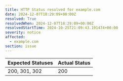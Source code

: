 ```yaml
---
title: HTTP Status resolved for example.com
date: 2024-12-07T18:29:09+00:00Z
resolved: True
resolvedWhen: 2024-12-07T18:29:09+00:00Z
resolvedStartTime: 2024-10-25T21:09:43.191474+00:00
severity: notice
affected:
  - example.com
section: issue
---
```


| Expected Statuses | Actual Status  |
|-------------------|----------------|
| 200, 301, 302 | 200 |
